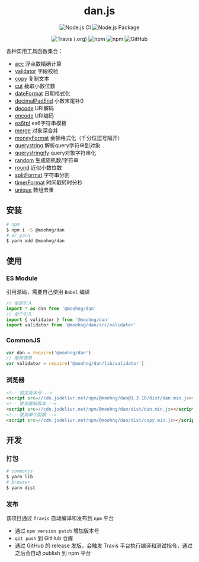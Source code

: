 <h1 align="center">dan.js</h1>

<p align="center">
  <img alt="Node.js CI" src="https://github.com/moohng/dan/workflows/Node.js%20CI/badge.svg">
  <img alt="Node.js Package" src="https://github.com/moohng/dan/workflows/Node.js%20Package/badge.svg">
</p>

<p align="center">
  <img alt="Travis (.org)" src="https://img.shields.io/travis/moohng/dan">
  <!-- <img alt="Codecov" src="https://img.shields.io/codecov/c/github/moohng/dan?token=123"> -->
  <img alt="npm" src="https://img.shields.io/npm/dw/@moohng/dan">
  <!-- <img alt="GitHub release (latest by date)" src="https://img.shields.io/github/v/release/moohng/dan"> -->
  <img alt="npm" src="https://img.shields.io/npm/v/@moohng/dan">
  <img alt="GitHub" src="https://img.shields.io/github/license/moohng/dan">
</p>

各种实用工具函数集合：

- [acc](src/acc) 浮点数精确计算
- [validator](src/validator) 字段校验
- [copy](src/copy.js) 复制文本
- [cut](src/cut.js) 截取小数位数
- [dateFormat](src/dateFormat.js) 日期格式化
- [decimalPadEnd](src/decimalPadEnd.js) 小数末尾补0
- [decode](src/decode.js) URI解码
- [encode](src/encode.js) URI编码
- [es6tpl](src/es6tpl.js) es6字符串模板
- [merge](src/merge.js) 对象深合并
- [moneyFormat](src/moneyFormat.js) 金额格式化（千分位逗号隔开）
- [querystring](src/querystring.js) 解析query字符串到对象
- [querystringify](src/querystringify.js) query对象字符串化
- [random](src/random.js) 生成随机数/字符串
- [round](src/round.js) 近似小数位数
- [splitFormat](src/splitFormat.js) 字符串分割
- [timerFormat](src/timerFormat.js) 时间戳转时分秒
- [unique](src/unique.js) 数组去重

## 安装

```bash
# npm
$ npm i -S @moohng/dan
# or yarn
$ yarn add @moohng/dan
```

## 使用

### ES Module

引用源码，需要自己使用 `Babel` 编译

```js
// 全部引入
import * as dan from '@moohng/dan'
// 单个引入
import { validator } from '@moohng/dan'
import validator from '@moohng/dan/src/validator'
```

### CommonJS

```js
var dan = require('@moohng/dan')
// 推荐使用
var validator = require('@moohng/dan/lib/validator')
```

### 浏览器

```html
<!-- 锁定版本号 -->
<script src=//cdn.jsdelivr.net/npm/@moohng/dan@1.3.18/dist/dan.min.js></script>
<!-- 使用最新版本 -->
<script src=//cdn.jsdelivr.net/npm/@moohng/dan/dist/dan.min.js></script>
<!-- 使用单个函数 -->
<script src=//cdn.jsdelivr.net/npm/@moohng/dan/dist/copy.min.js></script>
```

## 开发

### 打包

```bash
# commonjs
$ yarn lib
# browser
$ yarn dist
```

### 发布

该项目通过 `Travis` 自动编译和发布到 `npm` 平台

- 通过 `npm version patch` 增加版本号
- `git push` 到 GitHub 仓库
- 通过 GitHub 的 release 发版，会触发 Travis 平台执行编译和测试指令，通过之后会自动 publish 到 npm 平台
